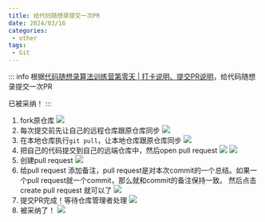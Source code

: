 ```yaml
---
title: 给代码随想录提交一次PR
date: 2024/03/16
categories:
 - other
tags:
 - Git
---
```

::: info
根据[代码随想录算法训练营第零天 | 打卡说明、提交PR说明](/blogs/daily_attendance/algorithm_camp_0.md)，给代码随想录提交一次PR

已被采纳！
:::

1. fork原仓库
    ![](/image/2024031601.png)
2. 每次提交前先让自己的远程仓库跟原仓库同步
    ![](/image/2024031603.png)
3. 在本地仓库执行`git pull`，让本地仓库跟原仓库同步
    ![](/image/2024031604.png)
4. 把自己的代码提交到自己的远端仓库中，然后open pull request
    ![](/image/2024031605.png)
    ![](/image/2024031606.png)
5. 创建pull request
    ![](/image/2024031607.png)
6. 给pull request 添加备注，pull request是对本次commit的一个总结。如果一个pull request就一个commit，那么就和commit的备注保持一致。 然后点击 create pull request 就可以了
    ![](/image/2024031608.png)
7. 提交PR完成！等待仓库管理者处理
    ![](/image/2024031609.png)
8. 被采纳了！
    ![](/image/2024040201.png)